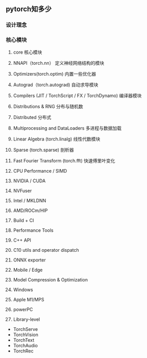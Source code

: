 ## pytorch知多少

### 设计理念

### 核心模块
1. core 
核心模块
2. NNAPI（torch.nn）
定义神经网络结构的模块
3. Optimizers(torch.optim)
内置一些优化器
4. Autograd（torch.autograd)
自动求导模块
5. Compilers (JIT / TorchScript / FX / TorchDynamo)
编译器模块
6. Distributions & RNG
分布与随机数
7. Distributed
分布式
8. Multiprocessing and DataLoaders
多进程与数据加载
9. Linear Algebra (torch.linalg)
线性代数模块
10. Sparse (torch.sparse)
剖析器
11. Fast Fourier Transform (torch.fft)
快速傅里叶变化

12. CPU Performance / SIMD
13. NVIDIA / CUDA
14. NVFuser
15. Intel / MKLDNN
16. AMD/ROCm/HIP
17. Build + CI
18. Performance Tools
19. C++ API
20. C10 utils and operator dispatch
21. ONNX exporter
22. Mobile / Edge
23. Model Compression & Optimization
24. Windows
25. Apple M1/MPS
26. powerPC
27. Library-level 
   *  TorchServe
   *  TorchVision
   *  TorchText
   *  TorchAudio
   *  TorchRec
